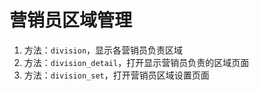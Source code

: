# 营销员区域管理

1. 方法：`division`，显示各营销员负责区域
2. 方法：`division_detail`，打开显示营销员负责的区域页面
3. 方法：`division_set`，打开营销员区域设置页面